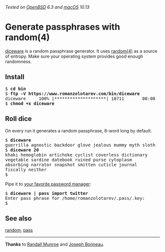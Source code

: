 _Tested on [OpenBSD](/openbsd/) 6.3 and [macOS](/macos/) 10.13_

# Generate passphrases with random(4)

[diceware](/bin/diceware) is a random passphrase generator. It uses
[random(4)][random] as a source of entropy. Make sure your operating
system provides good enough randomness.

[random]: https://man.openbsd.org/random.4

## Install

<pre>
$ <b>cd bin</b>
$ <b>ftp -V https://www.romanzolotarev.com/bin/diceware</b>
diceware     100% |********************| 18711       00:00
$ <b>chmod +x diceware</b>
</pre>

## Roll dice

On every run it generates a random passphrase, 8-word long by
default.

<pre>
$ <b>diceware</b>
guerrilla agnostic backdoor glove jealous mummy myth sloth
$ <b>diceware 20</b>
khaki hemoglobin artichoke cyclist coverless dictionary
vegetable sardine datebook ruined purse cytoplasm
absorbing narrator snapshot smitten cuticle journal
fiscally neither
$
</pre>

Pipe it to [your favorite password manager](/pass.html):

<pre>
$ <b>diceware | pass import twitter</b>
Enter pass phrase for /home/romanzolotarev/.pass/.key:
$
</pre>

## See also

[random](random.html), [pass](pass.html)

---

**Thanks** to
[Randall Munroe](https://m.xkcd.com/936/) and
[Joseph Bonneau](https://www.eff.org/deeplinks/2016/07/new-wordlists-random-passphrases).
